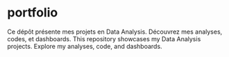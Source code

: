 # portfolio
Ce dépôt présente mes projets en Data Analysis. Découvrez mes analyses, codes, et dashboards.
This repository showcases my Data Analysis projects. Explore my analyses, code, and dashboards.
